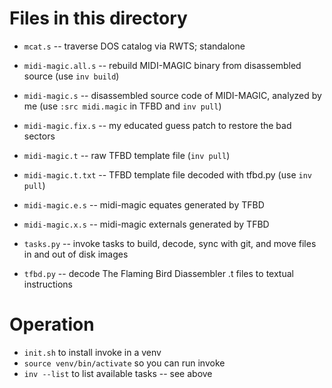 Files in this directory
=======================

- `mcat.s` -- traverse DOS catalog via RWTS; standalone

- `midi-magic.all.s` -- rebuild MIDI-MAGIC binary from disassembled source (use `inv build`)
- `midi-magic.s` -- disassembled source code of MIDI-MAGIC, analyzed by me (use `:src midi.magic` in TFBD and `inv pull`)
- `midi-magic.fix.s` -- my educated guess patch to restore the bad sectors
- `midi-magic.t` -- raw TFBD template file (`inv pull`)
- `midi-magic.t.txt` -- TFBD template file decoded with tfbd.py (use `inv pull`)
- `midi-magic.e.s` -- midi-magic equates generated by TFBD
- `midi-magic.x.s` -- midi-magic externals generated by TFBD

- `tasks.py` -- invoke tasks to build, decode, sync with git, and move files in and out of disk images
- `tfbd.py` -- decode The Flaming Bird Diassembler .t files to textual instructions


Operation
=========

- `init.sh` to install invoke in a venv
- `source venv/bin/activate` so you can run invoke
- `inv --list` to list available tasks -- see above
